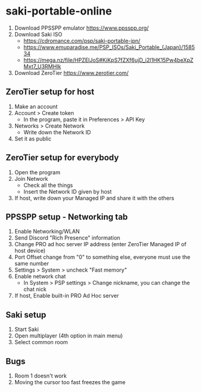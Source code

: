 # saki-portable-online

1. Download PPSSPP emulator https://www.ppsspp.org/
2. Download Saki ISO 
   * https://cdromance.com/psp/saki-portable-jpn/
   * https://www.emuparadise.me/PSP_ISOs/Saki_Portable_(Japan)/158534
   * https://mega.nz/file/HPZElJoS#KiKpS7fZXf6ujD_i2l1HK15Pw4beXpZMxt7_U3RMHlk
3. Download ZeroTier https://www.zerotier.com/

## ZeroTier setup for host
1. Make an account
2. Account > Create token
   * In the program, paste it in Preferences > API Key
3. Networks > Create Network
   * Write down the Network ID
4. Set it as public

## ZeroTier setup for everybody
1. Open the program
2. Join Network
   * Check all the things
   * Insert the Network ID given by host
3. If host, write down your Managed IP and share it with the others

## PPSSPP setup - Networking tab
1. Enable Networking/WLAN
2. Send Discord "Rich Presence" information
3. Change PRO ad hoc server IP address (enter ZeroTier Managed IP of host device)
4. Port Offset change from "0" to something else, everyone must use the same number
5. Settings > System > uncheck "Fast memory"
6. Enable network chat
   * In System > PSP settings > Change nickname, you can change the chat nick
6. If host, Enable built-in PRO Ad Hoc server


## Saki setup
1. Start Saki
2. Open multiplayer (4th option in main menu)
3. Select common room

## Bugs
1. Room 1 doesn't work
2. Moving the cursor too fast freezes the game

